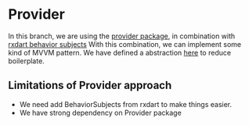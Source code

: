 # Provider

In this branch, we are using the [provider package](https://pub.dev/packages/provider), in combination with [rxdart behavior subjects](https://pub.dartlang.org/packages/rxdart)
With this combination, we can implement some kind of MVVM pattern.
We have defined a abstraction [here](lib/app/core/viewmodel) to reduce boilerplate.

## Limitations of Provider approach
- We need add BehaviorSubjects from rxdart to make things easier.
- We have strong dependency on Provider package